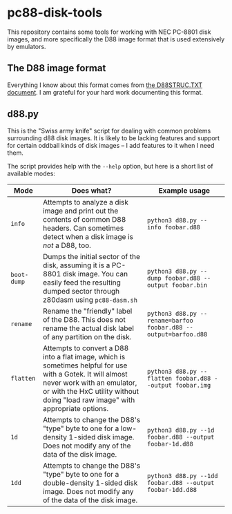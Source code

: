 # pc88-disk-tools
This repository contains some tools for working with NEC PC-8801 disk images, and more specifically the D88 image format that is used extensively by emulators.

## The D88 image format
Everything I know about this format comes from [the D88STRUC.TXT document](https://illusioncity.net/PC88/D88STRUC.txt). I am grateful for your hard work documenting this format.

## d88.py
This is the "Swiss army knife" script for dealing with common problems surrounding d88 disk images. It is likely to be lacking features and support for certain oddball kinds of disk images – I add features to it when I need them.

The script provides help with the `--help` option, but here is a short list of available modes:

| Mode | Does what? | Example usage |
|------|------------|---------------|
| `info` | Attempts to analyze a disk image and print out the contents of common D88 headers. Can sometimes detect when a disk image is _not_ a D88, too. | `python3 d88.py --info foobar.d88` |
| `boot-dump` | Dumps the initial sector of the disk, assuming it is a PC-8801 disk image. You can easily feed the resulting dumped sector through z80dasm using `pc88-dasm.sh` | `python3 d88.py --dump foobar.d88 --output foobar.bin` |
| `rename` | Rename the "friendly" label of the D88. This does not rename the actual disk label of any partition on the disk. | `python3 d88.py --rename=barfoo foobar.d88 --output=barfoo.d88` |
| `flatten` | Attempts to convert a D88 into a flat image, which is sometimes helpful for use with a Gotek. It will almost never work with an emulator, or with the HxC utility without doing "load raw image" with appropriate options. | `python3 d88.py --flatten foobar.d88 --output foobar.img` |
| `1d` | Attempts to change the D88's "type" byte to one for a low-density 1-sided disk image. Does not modify any of the data of the disk image. | `python3 d88.py --1d foobar.d88 --output foobar-1d.d88` |
| `1dd` | Attempts to change the D88's "type" byte to one for a double-density 1-sided disk image. Does not modify any of the data of the disk image. | `python3 d88.py --1dd foobar.d88 --output foobar-1dd.d88` |